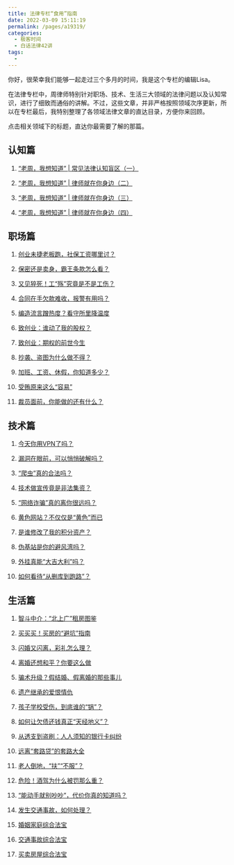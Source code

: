 ```yaml
---
title: 法律专栏“食用”指南
date: 2022-03-09 15:11:19
permalink: /pages/a19319/
categories:
  - 极客时间
  - 白话法律42讲
tags:
  - 
---
```

<p>你好，很荣幸我们能够一起走过三个多月的时间，我是这个专栏的编辑Lisa。</p><p>在法律专栏中，周律师特别针对职场、技术、生活三大领域的法律问题以及认知常识，进行了细致而通俗的讲解。不过，这些文章，并非严格按照领域次序更新，所以在专栏最后，我特别整理了各领域法律文章的直达目录，方便你来回顾。</p><p>点击相关领域下的标题，直达你最需要了解的那篇。</p><h2>认知篇</h2><ol>
<li>
<p><a href="https://time.geekbang.org/column/article/42553">“老周，我想知道” | 常见法律认知盲区（一）</a></p>
</li>
<li>
<p><a href="https://time.geekbang.org/column/article/76454">“老周，我想知道” | 律师就在你身边（二）</a></p>
</li>
<li>
<p><a href="https://time.geekbang.org/column/article/77460">“老周，我想知道” | 律师就在你身边（三）</a></p>
</li>
<li>
<p><a href="https://time.geekbang.org/column/article/79422">“老周，我想知道” | 律师就在你身边（四）</a></p>
</li>
</ol><h2>职场篇</h2><ol>
<li>
<p><a href="https://time.geekbang.org/column/article/42724">创业未捷老板跑，社保工资哪里讨？</a></p>
</li>
<li>
<p><a href="https://time.geekbang.org/column/article/64970">保密还是卖身，霸王条款怎么看？</a></p>
</li>
<li>
<p><a href="https://time.geekbang.org/column/article/70867">又见猝死！工“殇”究竟是不是工伤？</a></p>
</li>
<li>
<p><a href="https://time.geekbang.org/column/article/67836">合同在手欠款难收，报警有用吗？</a></p>
</li>
<li>
<p><a href="https://time.geekbang.org/column/article/67842">编造流言蹭热度？看守所里降温度</a></p>
</li>
<li>
<p><a href="https://time.geekbang.org/column/article/69879">致创业：谁动了我的股权？</a></p>
</li>
<li>
<p><a href="https://time.geekbang.org/column/article/71474">致创业：期权的前世今生</a></p>
</li>
<li>
<p><a href="https://time.geekbang.org/column/article/72839">抄袭、盗图为什么做不得？</a></p>
</li>
<li>
<p><a href="https://time.geekbang.org/column/article/73207">加班、工资、休假，你知道多少？</a></p>
</li>
<li>
<p><a href="https://time.geekbang.org/column/article/74280">受贿原来这么“容易”</a></p>
</li>
<li>
<p><a href="https://time.geekbang.org/column/article/71821">裁员面前，你能做的还有什么？</a></p>
</li>
</ol><h2>技术篇</h2><ol>
<li>
<p><a href="https://time.geekbang.org/column/article/44260">今天你用VPN了吗？</a></p>
</li>
<li>
<p><a href="https://time.geekbang.org/column/article/67379">漏洞在眼前，可以悄悄破解吗？</a></p>
</li>
<li>
<p><a href="https://time.geekbang.org/column/article/68668">“爬虫”真的合法吗？</a></p>
</li>
<li>
<p><a href="https://time.geekbang.org/column/article/69697">技术做宣传竟是非法集资？</a></p>
</li>
<li>
<p><a href="https://time.geekbang.org/column/article/79140">“网络诈骗”真的离你很远吗？</a></p>
</li>
<li>
<p><a href="https://time.geekbang.org/column/article/70578">黄色网站？不仅仅是“黄色”而已</a></p>
</li>
<li>
<p><a href="https://time.geekbang.org/column/article/73856">是谁修改了我的积分资产？</a></p>
</li>
<li>
<p><a href="https://time.geekbang.org/column/article/77144">伪基站是你的避风湾吗？</a></p>
</li>
<li>
<p><a href="https://time.geekbang.org/column/article/74778">外挂真能“大吉大利”吗？</a></p>
</li>
<li>
<p><a href="https://time.geekbang.org/column/article/75673">如何看待“从删库到跑路”？</a></p>
</li>
</ol><!-- [[[read_end]]] --><h2>生活篇</h2><ol>
<li>
<p><a href="https://time.geekbang.org/column/article/42676">智斗中介：“北上广”租房图鉴</a></p>
</li>
<li>
<p><a href="https://time.geekbang.org/column/article/64417">买买买！买房的“避坑”指南</a></p>
</li>
<li>
<p><a href="https://time.geekbang.org/column/article/65208">闪婚又闪离，彩礼怎么理？</a></p>
</li>
<li>
<p><a href="https://time.geekbang.org/column/article/67977">离婚还想和平？你要这么做</a></p>
</li>
<li>
<p><a href="https://time.geekbang.org/column/article/70217">骗术升级？假结婚、假离婚的那些事儿</a></p>
</li>
<li>
<p><a href="https://time.geekbang.org/column/article/69350">遗产继承的爱恨情仇</a></p>
</li>
<li>
<p><a href="https://time.geekbang.org/column/article/71169">孩子学校受伤，到底谁的“锅”？</a></p>
</li>
<li>
<p><a href="https://time.geekbang.org/column/article/72315">如何让欠债还钱真正“天经地义”？</a></p>
</li>
<li>
<p><a href="https://time.geekbang.org/column/article/73518">从透支到盗刷：人人须知的银行卡纠纷</a></p>
</li>
<li>
<p><a href="https://time.geekbang.org/column/article/75249">远离“套路贷”的套路大全</a></p>
</li>
<li>
<p><a href="https://time.geekbang.org/column/article/76196">老人倒地，“扶”“不服”？</a></p>
</li>
<li>
<p><a href="https://time.geekbang.org/column/article/75815">危险！酒驾为什么被罚那么重？</a></p>
</li>
<li>
<p><a href="https://time.geekbang.org/column/article/76848">“能动手就别吵吵”，代价你真的知道吗？</a></p>
</li>
<li>
<p><a href="https://time.geekbang.org/column/article/77808">发生交通事故，如何处理？</a></p>
</li>
<li>
<p><a href="https://time.geekbang.org/column/article/78459">婚姻家庭综合法宝</a></p>
</li>
<li>
<p><a href="https://time.geekbang.org/column/article/78014">交通事故综合法宝</a></p>
</li>
<li>
<p><a href="https://time.geekbang.org/column/article/78784">买卖房屋综合法宝</a></p>
</li>
</ol><p></p>